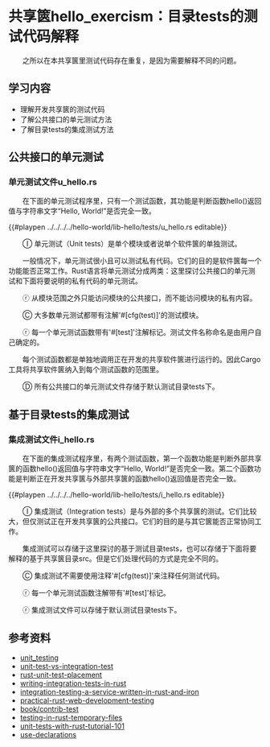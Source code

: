 # 共享篋hello_exercism：目录tests的测试代码解释

　　之所以在本共享篋里测试代码存在重复，是因为需要解释不同的问题。

## 学习内容
- 理解开发共享篋的测试代码
- 了解公共接口的单元测试方法
- 了解目录tests的集成测试方法

## 公共接口的单元测试

### 单元测试文件u_hello.rs

　　在下面的单元测试程序里，只有一个测试函数，其功能是判断函数hello()返回值与字符串文字“Hello, World!”是否完全一致。

{{#playpen ../../../../hello-world/lib-hello/tests/u_hello.rs editable}}

　　Ⓘ 单元测试（Unit tests）是单个模块或者说单个软件篋的单独测试。

　　一般情况下，单元测试很小且可以测试私有代码。它们的目的是软件篋每一个功能能否正常工作。Rust语言将单元测试分成两类：这里探讨公共接口的单元测试和下面将要说明的私有代码的单元测试。

　　ⓡ 从模块范围之外只能访问模块的公共接口，而不能访问模块的私有内容。

　　Ⓒ 大多数单元测试都带有注解'#[cfg(test)]'的测试模块。

　　ⓡ 每一个单元测试函数带有'#[test]'注解标记。测试文件名称命名是由用户自己确定的。

　　每个测试函数都是单独地调用正在开发的共享软件篋进行运行的。因此Cargo工具将共享软件篋纳入到每个测试函数的范围里。

　　Ⓓ 所有公共接口的单元测试文件存储于默认测试目录tests下。

## 基于目录tests的集成测试

### 集成测试文件i_hello.rs

　　在下面的集成测试程序里，有两个测试函数，第一个函数功能是判断外部共享篋的函数hello()返回值与字符串文字“Hello, World!”是否完全一致。第二个函数功能是判断正在开发共享篋与外部共享篋的函数hello()返回值是否完全一致。

{{#playpen ../../../../hello-world/lib-hello/tests/i_hello.rs editable}}

　　Ⓘ 集成测试（Integration tests）是与外部的多个共享篋的测试。它们比较大，但仅测试正在开发共享篋的公共接口。它们的目的是与其它篋能否正常协同工作。

　　集成测试可以存储于这里探讨的基于测试目录tests，也可以存储于下面将要解释的基于共享篋目录src。但是它们处理代码的方式是完全不同的。

　　Ⓒ 集成测试不需要使用注释'#[cfg(test)]'来注释任何测试代码。

　　ⓡ 每一个单元测试函数注解带有'#[test]'标记。

　　ⓡ 集成测试文件可以存储于默认测试目录tests下。

## 参考资料
- [unit_testing](https://doc.rust-lang.org/rust-by-example/testing/unit_testing.html)
- [unit-test-vs-integration-test](https://www.guru99.com/unit-test-vs-integration-test.html)
- [rust-unit-test-placement](http://xion.io/post/code/rust-unit-test-placement.html)
- [writing-integration-tests-in-rust](https://klausi.github.io/rustnish/2017/05/25/writing-integration-tests-in-rust.html)
- [integration-testing-a-service-written-in-rust-and-iron](https://www.nibor.org/blog/integration-testing-a-service-written-in-rust-and-iron/)
- [practical-rust-web-development-testing](https://dev.to/werner/practical-rust-web-development-testing-4eo5)
- [book/contrib-test](https://rust-random.github.io/book/contrib-test.html)
- [testing-in-rust-temporary-files](http://andrewradev.com/2019/03/01/testing-in-rust-temporary-files/)
- [unit-tests-with-rust-tutorial-101](https://jonathanmh.com/unit-tests-with-rust-tutorial-101/)
- [use-declarations](https://doc.rust-lang.org/reference/items/use-declarations.html)